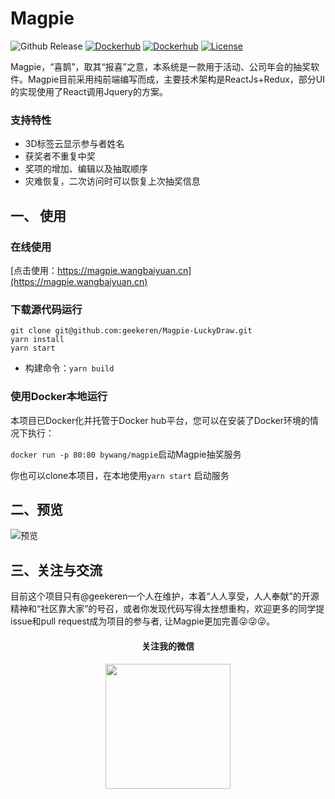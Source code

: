 # Magpie

![Github Release](https://img.shields.io/github/release/geekeren/Magpie-LuckyDraw.svg)
[![Dockerhub](https://img.shields.io/docker/automated/bywang/magpie.svg)](https://hub.docker.com/r/bywang/magpie/)
[![Dockerhub](https://img.shields.io/docker/build/bywang/magpie.svg)](https://hub.docker.com/r/bywang/magpie/)
[![License](https://img.shields.io/github/license/geekeren/Magpie-LuckyDraw.svg)](https://github.com/geekeren/Magpie-LuckyDraw/blob/master/LICENSE)

Magpie，“喜鹊”，取其“报喜”之意，本系统是一款用于活动、公司年会的抽奖软件。Magpie目前采用纯前端编写而成，主要技术架构是ReactJs+Redux，部分UI的实现使用了React调用Jquery的方案。

### 支持特性

- 3D标签云显示参与者姓名
- 获奖者不重复中奖
- 奖项的增加、编辑以及抽取顺序
- 灾难恢复，二次访问时可以恢复上次抽奖信息

## 一、 使用

### 在线使用

[点击使用：https://magpie.wangbaiyuan.cn](https://magpie.wangbaiyuan.cn)

### 下载源代码运行
```
git clone git@github.com:geekeren/Magpie-LuckyDraw.git
yarn install
yarn start
```
- 构建命令：`yarn build`

### 使用Docker本地运行

本项目已Docker化并托管于Docker hub平台，您可以在安装了Docker环境的情况下执行：

`docker run -p 80:80 bywang/magpie`启动Magpie抽奖服务

你也可以clone本项目，在本地使用`yarn start` 启动服务



## 二、预览
![预览](assets/image/drawing.gif)

## 三、关注与交流

目前这个项目只有@geekeren一个人在维护，本着“人人享受，人人奉献”的开源精神和“社区靠大家”的号召，或者你发现代码写得太挫想重构，欢迎更多的同学提issue和pull request成为项目的参与者, 让Magpie更加完善😜😜😜。

<div style="text-align:center">
<h4>关注我的微信<h4>
<img src="./assets/image/mp.jpg" width="200"/> 
</div>
